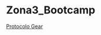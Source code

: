 # Zona3_Bootcamp


[Protocolo Gear](https://github.com/IsraQuanDev/Zona3_Bootcamp/blob/031da8f8fe0d6d64d673c1b7f2cd723696402ad3/Gear.md)
